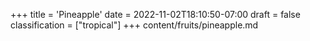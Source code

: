 +++
title = 'Pineapple'
date = 2022-11-02T18:10:50-07:00
draft = false
classification = ["tropical"]
+++
content/fruits/pineapple.md

